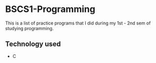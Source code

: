 # BSCS1-Programming
This is a list of practice programs that I did during my 1st - 2nd sem of studying programming.
## Technology used
* C

